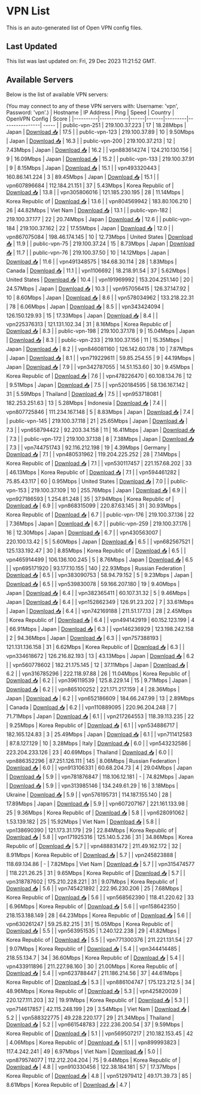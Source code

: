 # VPN List

This is an auto-generated list of Open VPN config files.

## Last Updated

This list was last updated on: Fri, 29 Dec 2023 11:21:52 GMT.

## Available Servers

Below is the list of available VPN servers:

(You may connect to any of these VPN servers with: Username: 'vpn', Password: 'vpn'.)
| Hostname | IP Address | Ping | Speed | Country | OpenVPN Config | Score |
|----------|------------|------|-------|---------|----------------| ----- |
| public-vpn-251 | 219.100.37.223 | 17 | 18.28Mbps | Japan | [Download 📥](./configs/server_0_JP.ovpn) | 17.5 |
| public-vpn-123 | 219.100.37.89 | 10 | 9.50Mbps | Japan | [Download 📥](./configs/server_1_JP.ovpn) | 16.3 |
| public-vpn-200 | 219.100.37.213 | 12 | 7.43Mbps | Japan | [Download 📥](./configs/server_2_JP.ovpn) | 16.2 |
| vpn883614274 | 124.210.130.156 | 9 | 16.09Mbps | Japan | [Download 📥](./configs/server_3_JP.ovpn) | 15.2 |
| public-vpn-133 | 219.100.37.91 | 9 | 8.15Mbps | Japan | [Download 📥](./configs/server_4_JP.ovpn) | 15.1 |
| vpn493320443 | 160.86.141.224 | 3 | 89.45Mbps | Japan | [Download 📥](./configs/server_5_JP.ovpn) | 15.1 |
| vpn607896684 | 112.184.21.151 | 37 | 5.43Mbps | Korea Republic of | [Download 📥](./configs/server_6_KR.ovpn) | 13.8 |
| vpn305806016 | 121.185.230.195 | 28 | 11.14Mbps | Korea Republic of | [Download 📥](./configs/server_7_KR.ovpn) | 13.6 |
| vpn804569942 | 183.80.106.210 | 26 | 44.82Mbps | Viet Nam | [Download 📥](./configs/server_8_VN.ovpn) | 13.1 |
| public-vpn-182 | 219.100.37.177 | 22 | 20.74Mbps | Japan | [Download 📥](./configs/server_9_JP.ovpn) | 12.6 |
| public-vpn-184 | 219.100.37.162 | 22 | 17.55Mbps | Japan | [Download 📥](./configs/server_10_JP.ovpn) | 12.0 |
| vpn867075084 | 198.46.174.145 | 10 | 12.73Mbps | United States | [Download 📥](./configs/server_11_US.ovpn) | 11.9 |
| public-vpn-75 | 219.100.37.24 | 15 | 8.73Mbps | Japan | [Download 📥](./configs/server_12_JP.ovpn) | 11.7 |
| public-vpn-76 | 219.100.37.50 | 10 | 14.12Mbps | Japan | [Download 📥](./configs/server_13_JP.ovpn) | 11.6 |
| vpn491348575 | 184.68.30.114 | 28 | 1.83Mbps | Canada | [Download 📥](./configs/server_14_CA.ovpn) | 11.1 |
| vpn1106692 | 18.218.91.54 | 37 | 5.62Mbps | United States | [Download 📥](./configs/server_15_US.ovpn) | 10.4 |
| vpn191969992 | 153.204.251.140 | 20 | 24.57Mbps | Japan | [Download 📥](./configs/server_16_JP.ovpn) | 10.3 |
| vpn957056415 | 126.37.147.92 | 10 | 8.60Mbps | Japan | [Download 📥](./configs/server_17_JP.ovpn) | 8.6 |
| vpn578034962 | 133.218.22.31 | 78 | 6.06Mbps | Japan | [Download 📥](./configs/server_18_JP.ovpn) | 8.5 |
| vpn343424094 | 126.150.129.93 | 15 | 17.33Mbps | Japan | [Download 📥](./configs/server_19_JP.ovpn) | 8.4 |
| vpn225376313 | 121.131.102.34 | 31 | 8.16Mbps | Korea Republic of | [Download 📥](./configs/server_20_KR.ovpn) | 8.3 |
| public-vpn-198 | 219.100.37.178 | 9 | 15.04Mbps | Japan | [Download 📥](./configs/server_21_JP.ovpn) | 8.3 |
| public-vpn-233 | 219.100.37.156 | 11 | 15.35Mbps | Japan | [Download 📥](./configs/server_22_JP.ovpn) | 8.2 |
| vpn846081160 | 126.142.60.178 | 10 | 7.87Mbps | Japan | [Download 📥](./configs/server_23_JP.ovpn) | 8.1 |
| vpn719229611 | 59.85.254.55 | 9 | 44.19Mbps | Japan | [Download 📥](./configs/server_24_JP.ovpn) | 7.9 |
| vpn342787055 | 14.51.153.60 | 30 | 9.45Mbps | Korea Republic of | [Download 📥](./configs/server_25_KR.ovpn) | 7.6 |
| vpn478226470 | 60.108.134.76 | 12 | 9.51Mbps | Japan | [Download 📥](./configs/server_26_JP.ovpn) | 7.5 |
| vpn520184595 | 58.136.167.142 | 31 | 5.59Mbps | Thailand | [Download 📥](./configs/server_27_TH.ovpn) | 7.5 |
| vpn953718081 | 182.253.251.63 | 13 | 5.28Mbps | Indonesia | [Download 📥](./configs/server_28_ID.ovpn) | 7.4 |
| vpn807725846 | 111.234.167.148 | 5 | 8.83Mbps | Japan | [Download 📥](./configs/server_29_JP.ovpn) | 7.4 |
| public-vpn-145 | 219.100.37.118 | 21 | 25.65Mbps | Japan | [Download 📥](./configs/server_30_JP.ovpn) | 7.3 |
| vpn658794422 | 92.203.34.158 | 11 | 16.41Mbps | Japan | [Download 📥](./configs/server_31_JP.ovpn) | 7.3 |
| public-vpn-172 | 219.100.37.138 | 8 | 7.38Mbps | Japan | [Download 📥](./configs/server_32_JP.ovpn) | 7.3 |
| vpn744751743 | 92.116.212.198 | 19 | 4.39Mbps | Germany | [Download 📥](./configs/server_33_DE.ovpn) | 7.1 |
| vpn480531962 | 119.204.225.252 | 28 | 7.14Mbps | Korea Republic of | [Download 📥](./configs/server_34_KR.ovpn) | 7.1 |
| vpn530117457 | 221.157.68.202 | 33 | 46.13Mbps | Korea Republic of | [Download 📥](./configs/server_35_KR.ovpn) | 7.1 |
| vpn594461282 | 75.85.43.117 | 60 | 0.95Mbps | United States | [Download 📥](./configs/server_36_US.ovpn) | 7.0 |
| public-vpn-153 | 219.100.37.109 | 10 | 255.76Mbps | Japan | [Download 📥](./configs/server_37_JP.ovpn) | 6.9 |
| vpn927186593 | 1.254.81.248 | 35 | 37.94Mbps | Korea Republic of | [Download 📥](./configs/server_38_KR.ovpn) | 6.9 |
| vpn868315099 | 220.87.63.145 | 31 | 30.93Mbps | Korea Republic of | [Download 📥](./configs/server_39_KR.ovpn) | 6.7 |
| public-vpn-176 | 219.100.37.136 | 22 | 7.36Mbps | Japan | [Download 📥](./configs/server_40_JP.ovpn) | 6.7 |
| public-vpn-259 | 219.100.37.176 | 16 | 12.30Mbps | Japan | [Download 📥](./configs/server_41_JP.ovpn) | 6.7 |
| vpn430563007 | 220.100.13.42 | 5 | 5.60Mbps | Japan | [Download 📥](./configs/server_42_JP.ovpn) | 6.5 |
| vpn682567521 | 125.133.192.47 | 30 | 8.85Mbps | Korea Republic of | [Download 📥](./configs/server_43_KR.ovpn) | 6.5 |
| vpn465914499 | 106.136.100.245 | 5 | 8.76Mbps | Japan | [Download 📥](./configs/server_44_JP.ovpn) | 6.5 |
| vpn695171920 | 93.177.10.155 | 140 | 22.93Mbps | Russian Federation | [Download 📥](./configs/server_45_RU.ovpn) | 6.5 |
| vpn383090753 | 58.94.79.152 | 5 | 9.23Mbps | Japan | [Download 📥](./configs/server_46_JP.ovpn) | 6.5 |
| vpn539830078 | 59.166.207.180 | 19 | 9.40Mbps | Japan | [Download 📥](./configs/server_47_JP.ovpn) | 6.4 |
| vpn382365411 | 60.107.31.32 | 5 | 9.46Mbps | Japan | [Download 📥](./configs/server_48_JP.ovpn) | 6.4 |
| vpn152862349 | 126.91.23.202 | 7 | 33.61Mbps | Japan | [Download 📥](./configs/server_49_JP.ovpn) | 6.4 |
| vpn742169188 | 211.51.177.13 | 28 | 2.45Mbps | Korea Republic of | [Download 📥](./configs/server_50_KR.ovpn) | 6.4 |
| vpn494142919 | 60.152.123.199 | 4 | 66.91Mbps | Japan | [Download 📥](./configs/server_51_JP.ovpn) | 6.3 |
| vpn146236929 | 123.198.242.158 | 2 | 94.36Mbps | Japan | [Download 📥](./configs/server_52_JP.ovpn) | 6.3 |
| vpn757388193 | 121.131.136.158 | 31 | 6.62Mbps | Korea Republic of | [Download 📥](./configs/server_53_KR.ovpn) | 6.3 |
| vpn334618672 | 126.216.82.193 | 13 | 43.13Mbps | Japan | [Download 📥](./configs/server_54_JP.ovpn) | 6.2 |
| vpn560778602 | 182.21.175.145 | 12 | 37.11Mbps | Japan | [Download 📥](./configs/server_55_JP.ovpn) | 6.2 |
| vpn316785296 | 222.118.97.88 | 26 | 11.04Mbps | Korea Republic of | [Download 📥](./configs/server_56_KR.ovpn) | 6.2 |
| vpn396119539 | 125.8.229.14 | 15 | 9.71Mbps | Japan | [Download 📥](./configs/server_57_JP.ovpn) | 6.2 |
| vpn865100252 | 221.171.217.159 | 4 | 28.36Mbps | Japan | [Download 📥](./configs/server_58_JP.ovpn) | 6.2 |
| vpn652186609 | 184.66.247.99 | 13 | 2.89Mbps | Canada | [Download 📥](./configs/server_59_CA.ovpn) | 6.2 |
| vpn110889095 | 220.96.204.248 | 7 | 71.71Mbps | Japan | [Download 📥](./configs/server_60_JP.ovpn) | 6.1 |
| vpn217264553 | 118.39.113.235 | 22 | 9.25Mbps | Korea Republic of | [Download 📥](./configs/server_61_KR.ovpn) | 6.1 |
| vpn534886717 | 182.165.124.83 | 3 | 25.49Mbps | Japan | [Download 📥](./configs/server_62_JP.ovpn) | 6.1 |
| vpn711412583 | 87.8.127.129 | 10 | 3.28Mbps | Italy | [Download 📥](./configs/server_63_IT.ovpn) | 6.0 |
| vpn543232586 | 223.204.233.126 | 23 | 40.69Mbps | Thailand | [Download 📥](./configs/server_64_TH.ovpn) | 6.0 |
| vpn886352296 | 87.251.126.111 | 145 | 8.06Mbps | Russian Federation | [Download 📥](./configs/server_65_RU.ovpn) | 6.0 |
| vpn913106331 | 60.68.204.73 | 4 | 29.04Mbps | Japan | [Download 📥](./configs/server_66_JP.ovpn) | 5.9 |
| vpn781876847 | 118.106.12.181 | - | 74.82Mbps | Japan | [Download 📥](./configs/server_67_JP.ovpn) | 5.9 |
| vpn313985146 | 134.249.61.29 | 16 | 3.18Mbps | Ukraine | [Download 📥](./configs/server_68_UA.ovpn) | 5.9 |
| vpn576195731 | 114.187.155.140 | 28 | 17.89Mbps | Japan | [Download 📥](./configs/server_69_JP.ovpn) | 5.9 |
| vpn607207167 | 221.161.133.98 | 25 | 9.36Mbps | Korea Republic of | [Download 📥](./configs/server_70_KR.ovpn) | 5.8 |
| vpn628091062 | 1.53.139.182 | 25 | 15.92Mbps | Viet Nam | [Download 📥](./configs/server_71_VN.ovpn) | 5.8 |
| vpn138690390 | 121.173.31.179 | 29 | 22.84Mbps | Korea Republic of | [Download 📥](./configs/server_72_KR.ovpn) | 5.8 |
| vpn171925316 | 125.140.5.236 | 31 | 34.86Mbps | Korea Republic of | [Download 📥](./configs/server_73_KR.ovpn) | 5.7 |
| vpn488831472 | 211.49.162.172 | 32 | 8.91Mbps | Korea Republic of | [Download 📥](./configs/server_74_KR.ovpn) | 5.7 |
| vpn245823888 | 118.69.134.86 | - | 7.82Mbps | Viet Nam | [Download 📥](./configs/server_75_VN.ovpn) | 5.7 |
| vpn315474577 | 118.221.26.25 | 31 | 9.65Mbps | Korea Republic of | [Download 📥](./configs/server_76_KR.ovpn) | 5.7 |
| vpn318787602 | 175.210.228.221 | 31 | 9.07Mbps | Korea Republic of | [Download 📥](./configs/server_77_KR.ovpn) | 5.6 |
| vpn745421892 | 222.96.230.206 | 25 | 7.68Mbps | Korea Republic of | [Download 📥](./configs/server_78_KR.ovpn) | 5.6 |
| vpn568562390 | 118.41.220.62 | 33 | 6.96Mbps | Korea Republic of | [Download 📥](./configs/server_79_KR.ovpn) | 5.6 |
| vpn158642350 | 218.153.188.149 | 28 | 64.23Mbps | Korea Republic of | [Download 📥](./configs/server_80_KR.ovpn) | 5.6 |
| vpn630261247 | 59.25.82.215 | 31 | 15.05Mbps | Korea Republic of | [Download 📥](./configs/server_81_KR.ovpn) | 5.5 |
| vpn563951535 | 1.240.122.238 | 29 | 41.82Mbps | Korea Republic of | [Download 📥](./configs/server_82_KR.ovpn) | 5.5 |
| vpn771300376 | 211.221.131.54 | 27 | 9.07Mbps | Korea Republic of | [Download 📥](./configs/server_83_KR.ovpn) | 5.4 |
| vpn344414485 | 218.55.134.7 | 34 | 36.60Mbps | Korea Republic of | [Download 📥](./configs/server_84_KR.ovpn) | 5.4 |
| vpn433911896 | 211.227.98.160 | 30 | 21.00Mbps | Korea Republic of | [Download 📥](./configs/server_85_KR.ovpn) | 5.4 |
| vpn623788447 | 211.186.214.56 | 37 | 44.61Mbps | Korea Republic of | [Download 📥](./configs/server_86_KR.ovpn) | 5.3 |
| vpn886104747 | 175.123.212.5 | 34 | 48.96Mbps | Korea Republic of | [Download 📥](./configs/server_87_KR.ovpn) | 5.3 |
| vpn425820039 | 220.127.111.203 | 32 | 19.91Mbps | Korea Republic of | [Download 📥](./configs/server_88_KR.ovpn) | 5.3 |
| vpn714617857 | 42.115.248.199 | 29 | 3.54Mbps | Viet Nam | [Download 📥](./configs/server_89_VN.ovpn) | 5.2 |
| vpn588322775 | 49.228.220.177 | 29 | 21.34Mbps | Thailand | [Download 📥](./configs/server_90_TH.ovpn) | 5.2 |
| vpn661548783 | 222.236.200.54 | 37 | 9.59Mbps | Korea Republic of | [Download 📥](./configs/server_91_KR.ovpn) | 5.1 |
| vpn569507217 | 210.182.153.45 | 42 | 4.06Mbps | Korea Republic of | [Download 📥](./configs/server_92_KR.ovpn) | 5.1 |
| vpn899993823 | 117.4.242.241 | 49 | 6.97Mbps | Viet Nam | [Download 📥](./configs/server_93_VN.ovpn) | 5.0 |
| vpn879574077 | 112.212.204.204 | 75 | 9.44Mbps | Korea Republic of | [Download 📥](./configs/server_94_KR.ovpn) | 4.8 |
| vpn910330456 | 122.38.184.181 | 57 | 17.37Mbps | Korea Republic of | [Download 📥](./configs/server_95_KR.ovpn) | 4.8 |
| vpn512979412 | 49.171.39.73 | 85 | 8.61Mbps | Korea Republic of | [Download 📥](./configs/server_96_KR.ovpn) | 4.7 |

